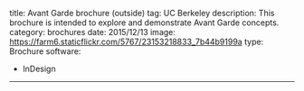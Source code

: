 title: Avant Garde brochure (outside)
tag: UC Berkeley
description: This brochure is intended to explore and demonstrate Avant Garde concepts.
category: brochures
date: 2015/12/13
image: https://farm6.staticflickr.com/5767/23153218833_7b44b9199a
type: Brochure
software:
- InDesign
---